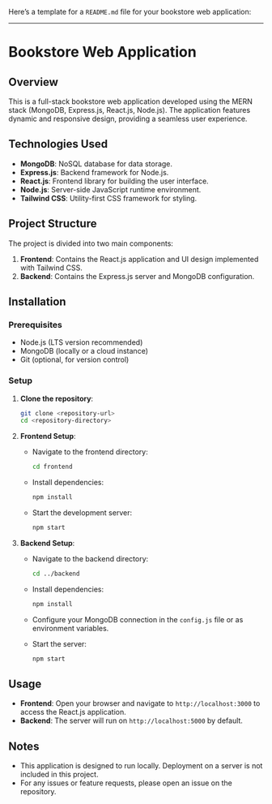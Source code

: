 Here’s a template for a `README.md` file for your bookstore web application:

---

# Bookstore Web Application

## Overview

This is a full-stack bookstore web application developed using the MERN stack (MongoDB, Express.js, React.js, Node.js). The application features dynamic and responsive design, providing a seamless user experience.

## Technologies Used

- **MongoDB**: NoSQL database for data storage.
- **Express.js**: Backend framework for Node.js.
- **React.js**: Frontend library for building the user interface.
- **Node.js**: Server-side JavaScript runtime environment.
- **Tailwind CSS**: Utility-first CSS framework for styling.

## Project Structure

The project is divided into two main components:

1. **Frontend**: Contains the React.js application and UI design implemented with Tailwind CSS.
2. **Backend**: Contains the Express.js server and MongoDB configuration.

## Installation

### Prerequisites

- Node.js (LTS version recommended)
- MongoDB (locally or a cloud instance)
- Git (optional, for version control)

### Setup

1. **Clone the repository**:

   ```bash
   git clone <repository-url>
   cd <repository-directory>
   ```

2. **Frontend Setup**:

   - Navigate to the frontend directory:
   
     ```bash
     cd frontend
     ```

   - Install dependencies:

     ```bash
     npm install
     ```

   - Start the development server:

     ```bash
     npm start
     ```

3. **Backend Setup**:

   - Navigate to the backend directory:

     ```bash
     cd ../backend
     ```

   - Install dependencies:

     ```bash
     npm install
     ```

   - Configure your MongoDB connection in the `config.js` file or as environment variables.

   - Start the server:

     ```bash
     npm start
     ```

## Usage

- **Frontend**: Open your browser and navigate to `http://localhost:3000` to access the React.js application.
- **Backend**: The server will run on `http://localhost:5000` by default.

## Notes

- This application is designed to run locally. Deployment on a server is not included in this project.
- For any issues or feature requests, please open an issue on the repository.
